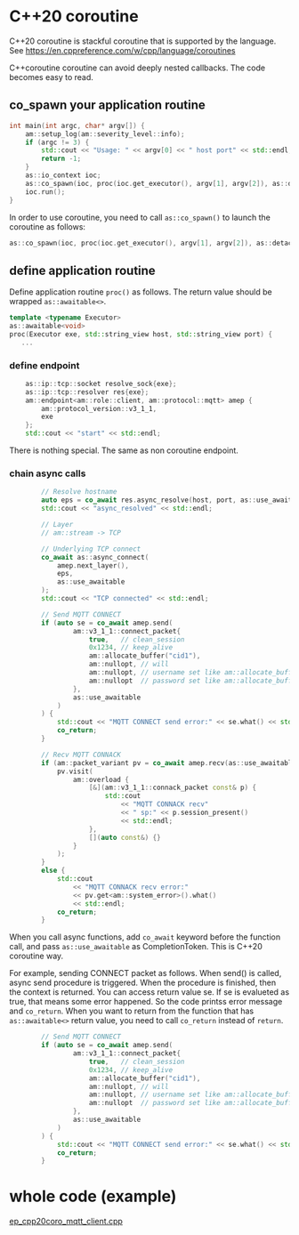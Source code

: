 # C++20 coroutine
C++20 coroutine is stackful coroutine that is supported by the language.
See https://en.cppreference.com/w/cpp/language/coroutines

C++coroutine coroutine can avoid deeply nested callbacks. The code becomes easy to read.

## co_spawn your application routine

```cpp
int main(int argc, char* argv[]) {
    am::setup_log(am::severity_level::info);
    if (argc != 3) {
        std::cout << "Usage: " << argv[0] << " host port" << std::endl;
        return -1;
    }
    as::io_context ioc;
    as::co_spawn(ioc, proc(ioc.get_executor(), argv[1], argv[2]), as::detached);
    ioc.run();
}
```

In order to use coroutine, you need to call `as::co_spawn()` to launch the coroutine as follows:

```cpp
as::co_spawn(ioc, proc(ioc.get_executor(), argv[1], argv[2]), as::detached);
```

## define application routine

Define application routine `proc()` as follows. The return value should be wrapped `as::awaitable<>`.

```cpp
template <typename Executor>
as::awaitable<void>
proc(Executor exe, std::string_view host, std::string_view port) {
   ...
```

### define endpoint

```cpp
    as::ip::tcp::socket resolve_sock{exe};
    as::ip::tcp::resolver res{exe};
    am::endpoint<am::role::client, am::protocol::mqtt> amep {
        am::protocol_version::v3_1_1,
        exe
    };
    std::cout << "start" << std::endl;
```

There is nothing special. The same as non coroutine endpoint.

### chain async calls

```cpp
        // Resolve hostname
        auto eps = co_await res.async_resolve(host, port, as::use_awaitable);
        std::cout << "async_resolved" << std::endl;

        // Layer
        // am::stream -> TCP

        // Underlying TCP connect
        co_await as::async_connect(
            amep.next_layer(),
            eps,
            as::use_awaitable
        );
        std::cout << "TCP connected" << std::endl;

        // Send MQTT CONNECT
        if (auto se = co_await amep.send(
                am::v3_1_1::connect_packet{
                    true,   // clean_session
                    0x1234, // keep_alive
                    am::allocate_buffer("cid1"),
                    am::nullopt, // will
                    am::nullopt, // username set like am::allocate_buffer("user1"),
                    am::nullopt  // password set like am::allocate_buffer("pass1")
                },
                as::use_awaitable
            )
        ) {
            std::cout << "MQTT CONNECT send error:" << se.what() << std::endl;
            co_return;
        }

        // Recv MQTT CONNACK
        if (am::packet_variant pv = co_await amep.recv(as::use_awaitable)) {
            pv.visit(
                am::overload {
                    [&](am::v3_1_1::connack_packet const& p) {
                        std::cout
                            << "MQTT CONNACK recv"
                            << " sp:" << p.session_present()
                            << std::endl;
                    },
                    [](auto const&) {}
                }
            );
        }
        else {
            std::cout
                << "MQTT CONNACK recv error:"
                << pv.get<am::system_error>().what()
                << std::endl;
            co_return;
        }
```

When you call async functions, add `co_await` keyword before the function call, and pass `as::use_awaitable` as CompletionToken. This is C++20 coroutine way.

For example, sending CONNECT packet as follows. When send() is called, async send procedure is triggered. When the procedure is finished, then the context is returned. You can access return value se.
If se is evalueted as true, that means some error happened. So the code printss error message and `co_return`. When you want to return from the function that has `as::awaitable<>` return value, you need to call `co_return` instead of `return`.

```cpp
        // Send MQTT CONNECT
        if (auto se = co_await amep.send(
                am::v3_1_1::connect_packet{
                    true,   // clean_session
                    0x1234, // keep_alive
                    am::allocate_buffer("cid1"),
                    am::nullopt, // will
                    am::nullopt, // username set like am::allocate_buffer("user1"),
                    am::nullopt  // password set like am::allocate_buffer("pass1")
                },
                as::use_awaitable
            )
        ) {
            std::cout << "MQTT CONNECT send error:" << se.what() << std::endl;
            co_return;
        }
```

# whole code (example)
[ep_cpp20coro_mqtt_client.cpp](../../main/example/ep_cpp20coro_mqtt_client.cpp)
